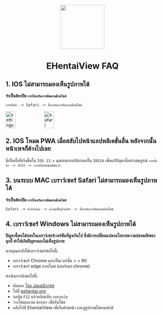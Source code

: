 <p align="center">
  <img width="144px" height="144px" src="https://raw.githubusercontent.com/IronKinoko/asset/master/e-hentai-view/icon.png"/>
</p>

<h1 align="center">EHentaiView FAQ</h1>

## 1. IOS ไม่สามารถมองเห็นรูปภาพได้

**จำเป็นต้องปิด `การป้องกันการติดตามข้ามไซต์`**

`การตั้งค่า -> Safari -> ป้องกันการติดตามข้ามไซต์`

<div style="display: flex;">
<img src="https://raw.githubusercontent.com/IronKinoko/asset/master/e-hentai-view/setting.PNG" width="25%" title="settings"/>
<img src="https://raw.githubusercontent.com/IronKinoko/asset/master/e-hentai-view/safari.PNG" width="25%" title="safari"/>
</div>

## 2. IOS โหมด PWA เมื่อสลับไปหน้าแอปพลิเคชั่นอื่น หลังจากนั้นหน้าเพจก็ค้างไปเลย

นี่เป็นบั๊กที่เกิดขึ้นใน `IOS 13.x` คุณสามารถอัปเกรดเป็น `IOS14` เพื่อแก้ปัญหานี้อย่างสมบูรณ์
`การตั้งค่า -> ทั่วไป -> การอัปเดตซอฟต์แวร์`

## 3. บนระบบ MAC  เบราว์เซอร์ Safari ไม่สามารถมองเห็นรูปภาพได้

**จำเป็นต้องปิด `การป้องกันการติดตามข้ามไซต์`**

`Safari -> ค่ากำหนด -> ความเป็นส่วนตัว -> ป้องกันการติดตามข้ามไซต์`

## 4. เบราว์เซอร์ Windows ไม่สามารถมองเห็นรูปภาพได้

**ปัญหานี้พบได้บ่อยในเบราว์เซอร์เวอร์ชันที่สูงเกินไป ซึ่งมีการเปลี่ยนแปลงนโยบายความปลอดภัยของคุกกี้ ทำให้เกิดปัญหามองไม่เห็นรูปภาพ**

หากคุณกำลังใช้เบราว์เซอร์ต่อไปนี้:

- เบราว์เซอร์ Chrome และเป็นเวอร์ชั่น > = 80
- เบราว์เซอร์ edge แบบใหม่ (เคอร์เนล chrome)

ดำเนินการดังต่อไปนี้:

- คัดลอก [โค้ด JavaScript](https://raw.githubusercontent.com/IronKinoko/asset/master/e-hentai-view/fixChromeExhentaiCookie.js)
- ไปที่ [exhentai.org](https://exhentai.org)
- กดปุ่ม `F12` แล้วคลิกแท็บ `console`
- วางโค้ดและกด `Enter` เพื่อรันโค้ด
- กลับไปที่ EhentaiView เพื่อรีเฟรชหน้า และดูรูปภาพได้ตามปกติ
